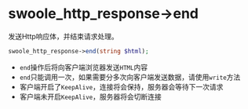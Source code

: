 # swoole_http_response->end

发送Http响应体，并结束请求处理。

```php
swoole_http_response->end(string $html);
```

* `end`操作后将向客户端浏览器发送`HTML`内容
* `end`只能调用一次，如果需要分多次向客户端发送数据，请使用`write`方法
* 客户端开启了`KeepAlive`，连接将会保持，服务器会等待下一次请求
* 客户端未开启`KeepAlive`，服务器将会切断连接
